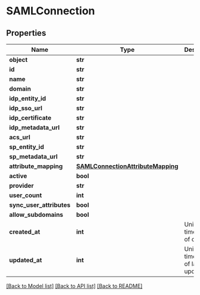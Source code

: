 # SAMLConnection

## Properties
Name | Type | Description | Notes
------------ | ------------- | ------------- | -------------
**object** | **str** |  | 
**id** | **str** |  | 
**name** | **str** |  | 
**domain** | **str** |  | 
**idp_entity_id** | **str** |  | 
**idp_sso_url** | **str** |  | 
**idp_certificate** | **str** |  | 
**idp_metadata_url** | **str** |  | [optional] 
**acs_url** | **str** |  | 
**sp_entity_id** | **str** |  | 
**sp_metadata_url** | **str** |  | 
**attribute_mapping** | [**SAMLConnectionAttributeMapping**](SAMLConnectionAttributeMapping.md) |  | [optional] 
**active** | **bool** |  | 
**provider** | **str** |  | 
**user_count** | **int** |  | 
**sync_user_attributes** | **bool** |  | 
**allow_subdomains** | **bool** |  | [optional] 
**created_at** | **int** | Unix timestamp of creation.  | 
**updated_at** | **int** | Unix timestamp of last update.  | 

[[Back to Model list]](../README.md#documentation-for-models) [[Back to API list]](../README.md#documentation-for-api-endpoints) [[Back to README]](../README.md)

